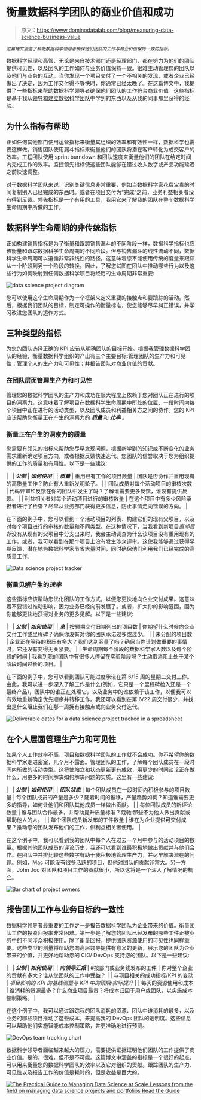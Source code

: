 # 衡量数据科学团队的商业价值和成功

> 原文：<https://www.dominodatalab.com/blog/measuring-data-science-business-value>

*<small>这篇博文涵盖了帮助数据科学领导者确保他们团队的工作与商业价值保持一致的指标。</small>*

数据科学经理和高管，无论是来自技术部门还是经理部门，都在努力为他们的团队提供可见性，以及团队的工作如何与业务价值保持一致。很难主动管理您的团队以及他们与业务的互动。当你发现一个项目交付了一个不相关的发现，或者企业已经做出了决定，因为工作交付得不够快时，你通常已经太晚了。在这篇博文中，我提供了一些指标来帮助数据科学领导者确保他们团队的工作符合商业价值。这些指标是基于我从[领导和建立数据科学团队](/quick-tips-for-building-a-data-science-team)中学到的东西以及从我的同事那里获得的经验。

## 为什么指标有帮助

正如任何其他部门使用运营指标来衡量其组织的效率和有效性一样，数据科学也需要这样做。销售团队使用漏斗指标来衡量他们的团队将潜在客户转化为成交客户的效率。工程团队使用 sprint burndown 和团队速度来衡量他们的团队在给定时间内完成工作的效率。监控领先指标使这些团队能够在错过收入数字或产品功能延迟之前快速调整。

对于数据科学团队来说，识别关键信息非常重要，例如当数据科学家花费宝贵的时间复制别人已经完成的东西时。或者在项目交付为“完成”之前，业务利益相关者没有得到反馈。领先指标是一个有用的工具，我用它来了解我的团队在整个数据科学生命周期中所做的工作。

## 数据科学生命周期的非传统指标

正如构建销售指标是为了衡量和跟踪销售漏斗的不同阶段一样，数据科学指标也应该衡量和跟踪数据科学生命周期的不同阶段。但与销售漏斗的线性流动不同，数据科学生命周期可以遵循非常非线性的路径。这意味着您不能使用传统的度量来跟踪从一个阶段到另一个阶段的转换。因此，了解您试图在团队中推动哪些行为以及这些行为如何映射到任何数据科学项目将经历的生命周期非常重要:

![data science project diagram](img/67b627c3f19d40798f4edd72e82ccde5.png)

您可以使用这个生命周期作为一个框架来定义重要的接触点和要跟踪的活动。然后，根据我们团队的目标，制定可操作的衡量标准，使您能够尽早纠正错误，并学习改进您团队的运作方式。

## 三种类型的指标

为您的团队选择正确的 KPI 应该从明确团队的目标开始。根据我管理数据科学团队的经验，衡量数据科学组织的产出有三个主要目标:管理团队的生产力和可见性；管理个人的生产力和可见性；并报告团队对商业价值的贡献。

### 在团队层面管理生产力和可见性

管理您的数据科学团队的生产力和成功在很大程度上依赖于您对团队正在进行的项目的洞察力。这意味着了解项目在数据科学生命周期中所处的位置、一段时间内每个项目中正在进行的活动类型，以及团队成员和利益相关方之间的协作。您的 KPI 应该帮助您衡量正在产生的洞察力的 ***质量*** 和 ***比率*** 。

### 衡量正在产生的洞察力的质量

您需要有领先的指标来帮助您尽早发现问题，根据新学到的知识或不断变化的业务需求重新确定项目方向，或者根据反馈快速迭代。您团队的信誉取决于您为组织提供的工作的质量和有用性。以下是一些建议:

|   | ***公制*** | ***如何使用*** |
| ***质量*** | 重用已有工作的项目数量 | 团队是否协作并重用现有的高质量工作？防止有人重新发明轮子。 |
| 团队成员对每个活动项目的审核次数 | 代码评审和反馈在你的团队中发生了吗？了解谁需要更多反馈，谁没有提供反馈。 |
| 利益相关者对每个活动项目进行的审核数量 | 在这个项目中有多少风险承担者进行了检查？尽早从业务部门获得更多信息，防止事情走向错误的方向。 |

在下面的例子中，您可以看到一个活动项目的列表、构建它们的现有父项目，以及对每个项目进行的审核的数量和不同类型。在这种情况下，当我看到新项目*直邮目标*没有从现有的父项目中分支出来时，我会主动调查为什么该项目没有重用现有的工作。或者，我可以看到在那个项目上没有发生涉众评审。这使我能够通过获得早期反馈，潜在地为数据科学家节省大量时间，同时确保他们利用我们已经完成的高质量工作。

![Data science project tracker](img/6d565c9da36412011445a502f30cf802.png)

### 衡量见解产生的*速率*

这些指标应该帮助您优化团队的工作方式，以便您更快地向企业交付成果。这意味着不要错过推动影响，因为业务已经向前发展了。或者，扩大你的影响范围，因为你能够更快地获得对业务的更多见解。以下是一些建议:

|   | ***公制*** | ***如何使用*** |
| ***息*** | 按预期交付日期列出的项目数 | 你期望什么时候向企业交付工作或里程碑？确保你没有对你的团队承诺过多或过少。 |
| 未分配的项目数 | 企业正在等待的积压有多大？我们达到容量了吗？确保当你计划做重要的事情时，它还没有变得无关紧要。 |
| 生命周期每个阶段的数据科学家人数以及每个阶段的时间 | 我看到我的团队中有很多人停留在实验阶段吗？主动取消阻止处于某个阶段时间过长的项目。 |

在下面的例子中，您可以看到团队可能过度承诺在第 6/15 周的星期二交付工作。由此，我可以进一步深入了解工作是什么(例如，它只是一个里程碑检入还是一个最终产品)，团队中的谁正在处理它，以及业务中的谁依赖于该工作，以便我可以有效地重新确定优先顺序并转移工作。我还可以看到在第 6/22 周交付很少，并找出是什么阻止我们在那一周拥有接触点或向业务交付迭代。

![Deliverable dates for a data science project tracked in a spreadsheet](img/188b9d52faee87d55c4cc57baa15576d.png)

## 在个人层面管理生产力和可见性

如果个人工作效率不高，项目和数据科学团队的工作就不会成功。你不希望你的数据科学家走进密室，几个月不露面。管理团队的工作，了解每个团队成员在一段时间内所做的活动类型。这将使站立和状态更新更有成效，用更少的时间谈论正在做什么，用更多的时间解决如何解决问题的实质。这里有一些建议:

|   | ***公制*** | ***如何使用*** |
| ***团队状态*** | 每个团队成员在一段时间内积极参与的项目数量 | 每个团队成员的产量是多少？随着时间的推移，产量趋势如何？知道谁需要更多的指导，如何让他们和团队其他成员一样做出贡献。 |
| 每位团队成员的新评论数量 | 谁与团队合作最多，并帮助提升质量标准？蔻驰:那些不为他人做出贡献或帮助他人的人。 |
| 每个团队成员新发布的工件数量 | 谁在为企业提供可交付成果？推动您的团队发布他们的工作，供利益相关者使用。 |

在这个例子中，我可以看到我的团队中每个人在过去一个月中参与的活动项目的数量。根据其他团队成员的评论历史，我还可以看到谁最积极地做出贡献并与他们合作。在团队中并排比较这些数字有助于我积极地管理生产力，并尽早解决潜在的问题。例如，Mac 可能没有很多活跃的项目，但他对团队的贡献非常大。另一方面，John Joo 对团队和项目工作的贡献很小，所以这将是一个深入了解情况的机会。

![Bar chart of project owners](img/3ad625e949bcbfb2fd6ab6f09108a833.png)

## 报告团队工作与业务目标的一致性

数据科学领导者最重要的工作之一是报告数据科学团队为企业带来的价值。衡量团队工作的投资回报率非常困难。第一步是了解您的团队已经发布的哪些工件正被业务中的不同涉众积极使用。除了衡量回报，提供团队资源使用的可见性也同样重要。这些类型的测量将帮助您向高层领导提供有意义的更新，展示您的团队为企业带来的价值，并更好地帮助您的 CIO/ DevOps 支持您的团队。以下是一些建议:

|   | ***公制*** | ***如何使用*** |
| ***向领导汇报*** | #按部门或业务线发布的工件 | 你对整个企业的贡献有多大？谁从您团队的工作中受益？ |
| 与项目相关的成功指标/KPI 的变动 | *项目影响的 KPI 的基线测量与 KPI 中的预期/实际提升* |
| 每天的资源使用和成本 | 谁消耗的资源最多？什么商业项目最贵？将成本归因于用户或团队，以实施成本控制策略。 |

在这个例子中，我可以通过跟踪我的团队消耗的资源、团队中谁消耗的最多，以及业务的哪些项目推动了这些成本，来提高我的 DevOps 团队的透明度。这些信息可以帮助他们实施智能成本控制策略，并更准确地进行预测。

![DevOps team tracking chart](img/6c1443bb752dff2280d005879438d469.png)

数据科学领导者面临越来越大的压力，需要提供证据证明他们团队的工作提供了商业价值。是的，很难，但不是不可能。这篇博文中涵盖的指标是一个很好的起点，可以用来衡量您的数据科学团队的效率以及它对组织的贡献。跟踪团队的生产力、可见性以及报告工作的价值是耗时的，但是收益是巨大的。

[![The Practical Guide to  Managing Data Science at Scale  Lessons from the field on managing data science projects and portfolios Read the Guide](img/4009b1665a905f8c4b32c9155ca0c9a7.png)](https://cta-redirect.hubspot.com/cta/redirect/6816846/4fa9500d-90e5-4182-8b71-3765859d1265)